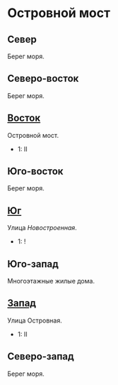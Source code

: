 # Островной мост

## Север

Берег моря.

## Северо-восток

Берег моря.

## [Восток](./580150.md)

Островной мост.

* 1:    II

## Юго-восток

Берег моря.

## [Юг](./550160.md)

Улица *Новостроенная*.

* 1:    !

## Юго-запад

Многоэтажные жилые дома.

## [Запад](./530150.md)

Улица Островная.

* 1:    II

## Северо-запад

Берег моря.
